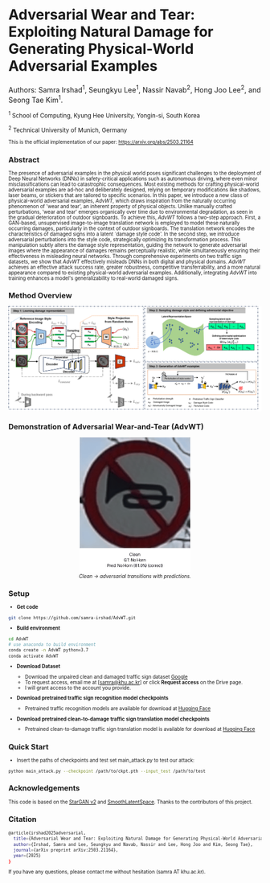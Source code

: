 # Adversarial Wear and Tear: Exploiting Natural Damage for Generating Physical-World Adversarial Examples
Authors: Samra Irshad<sup>1</sup>, Seungkyu Lee<sup>1</sup>, Nassir Navab<sup>2</sup>, Hong Joo Lee<sup>2</sup>, and Seong Tae Kim<sup>1</sup>.

<small>
<sup>1</sup> School of Computing, Kyung Hee University, Yongin-si, South Korea

<sup>2</sup> Technical University of Munich, Germany
<small>

This is the official implementation of our paper: https://arxiv.org/abs/2503.21164

## Abstract
The presence of adversarial examples in the physical world poses significant challenges to the deployment of Deep Neural Networks (DNNs) in safety-critical applications such as autonomous driving, where even minor misclassifications can lead to catastrophic consequences. Most existing methods for crafting physical-world adversarial examples are ad-hoc and deliberately designed, relying on temporary modifications like shadows, laser beams, or stickers that are tailored to specific scenarios. In this paper, we introduce a new class of physical-world adversarial examples, *AdvWT*, which draws inspiration from the naturally occurring phenomenon of 'wear and tear', an inherent property of physical objects. Unlike manually crafted perturbations, 'wear and tear' emerges organically over time due to environmental degradation, as seen in the gradual deterioration of outdoor signboards. To achieve this, *AdvWT* follows a two-step approach. First, a GAN-based, unsupervised image-to-image translation network is employed to model these naturally occurring damages, particularly in the context of outdoor signboards. The translation network encodes the characteristics of damaged signs into a latent `damage style code'. In the second step, we introduce adversarial perturbations into the style code, strategically optimizing its transformation process. This manipulation subtly alters the damage style representation, guiding the network to generate adversarial images where the appearance of damages remains perceptually realistic, while simultaneously ensuring their effectiveness in misleading neural networks. Through comprehensive experiments on two traffic sign datasets, we show that *AdvWT* effectively misleads DNNs in both digital and physical domains. *AdvWT* achieves an effective attack success rate, greater robustness, competitive transferrability, and a more natural appearance compared to existing physical-world adversarial examples. Additionally, integrating *AdvWT* into training enhances a model's generalizability to real-world damaged signs.

## Method Overview
<!-- centered, fixed width, clickable to full-res -->
<p align="center">
  <a href="method_overview.png">
    <img src="method_overview.png" alt="Method overview (AdvWT)" width="800">
  </a>
  <br>
</p>

## Demonstration of Adversarial Wear-and-Tear (AdvWT)
<!-- centered, fixed width, clickable to full-res -->
<p align="center">
  <img src="assets/attack_seq.gif" alt="Attack sequence" width="220">
  <br>
  <em>Clean → adversarial transitions with predictions.</em>
</p>

## Setup
- **Get code**
```bash
git clone https://github.com/samra-irshad/AdvWT.git
```
- **Build environment**
```bash
cd AdvWT
# use anaconda to build environment 
conda create -n AdvWT python=3.7
conda activate AdvWT
```
- **Download Dataset**
  - Download the unpaired clean and damaged traffic sign dataset [Google](https://drive.google.com/file/d/1EoVeprcNQZtuT-66OKS2RoR_rtBt7ZR5/view?usp=drive_link)
  - To request access, email me at [samra@khu.ac.kr] or click **Request access** on the Drive page.
  - I will grant access to the account you provide.

- **Download pretrained traffic sign recognition model checkpoints**
  - Pretrained traffic recognition models are available for download at [Hugging Face](https://huggingface.co/sam-ir/Advwt-target-models)
 
- **Download pretrained clean-to-damage traffic sign translation model checkpoints**
  - Pretrained clean-to-damage traffic sign translation model is available for download at [Hugging Face](https://huggingface.co/sam-ir/Advwt-target-models)
 
## Quick Start
   - Insert the paths of checkpoints and test set main_attack.py to test our attack:
```bash
python main_attack.py --checkpoint /path/to/ckpt.pth --input_test /path/to/test
```

## Acknowledgements
This code is based on the [StarGAN v2](https://github.com/clovaai/stargan-v2) and [SmoothLatentSpace](https://github.com/yhlleo/SmoothingLatentSpace). Thanks to the contributors of this project.

## Citation
```bash
@article{irshad2025adversarial,
  title={Adversarial Wear and Tear: Exploiting Natural Damage for Generating Physical-World Adversarial Examples},
  author={Irshad, Samra and Lee, Seungkyu and Navab, Nassir and Lee, Hong Joo and Kim, Seong Tae},
  journal={arXiv preprint arXiv:2503.21164},
  year={2025}
}
```
If you have any questions, please contact me without hesitation (samra AT khu.ac.kr).

